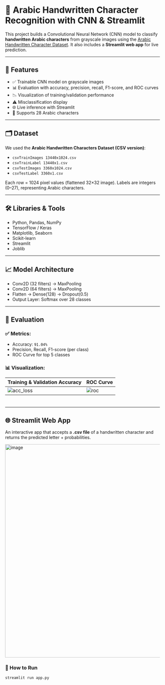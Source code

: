 # 🧠 Arabic Handwritten Character Recognition with CNN & Streamlit

This project builds a Convolutional Neural Network (CNN) model to classify **handwritten Arabic characters** from grayscale images using the [Arabic Handwritten Character Dataset](). It also includes a **Streamlit web app** for live prediction.

---

## 📌 Features

- ✅ Trainable CNN model on grayscale images  
- 📊 Evaluation with accuracy, precision, recall, F1-score, and ROC curves  
- 📉 Visualization of training/validation performance  
- ⚠️ Misclassification display  
- 🌐 Live inference with Streamlit  
- 🧠 Supports 28 Arabic characters

---

## 🗂️ Dataset

We used the **Arabic Handwritten Characters Dataset (CSV version)**:

- `csvTrainImages 13440x1024.csv` 
- `csvTrainLabel 13440x1.csv` 
- `csvTestImages 3360x1024.csv` 
- `csvTestLabel 3360x1.csv` 

Each row = 1024 pixel values (flattened 32×32 image). Labels are integers (0–27), representing Arabic characters.

---

## 🛠️ Libraries & Tools

- Python, Pandas, NumPy  
- TensorFlow / Keras  
- Matplotlib, Seaborn  
- Scikit-learn  
- Streamlit  
- Joblib

---

## 📈 Model Architecture

- Conv2D (32 filters) → MaxPooling  
- Conv2D (64 filters) → MaxPooling  
- Flatten → Dense(128) → Dropout(0.5)  
- Output Layer: Softmax over 28 classes

---

## 🧪 Evaluation

### ✅ Metrics:
- Accuracy: `91.04%`
- Precision, Recall, F1-score (per class)
- ROC Curve for top 5 classes

### 📊 Visualization:

| Training & Validation Accuracy | ROC Curve |
|-------------------------------|-----------|
| ![acc_loss](outputs/accuracy_loss.png) | ![roc](outputs/roc_curve.png) |

#
---

## 🌐 Streamlit Web App

An interactive app that accepts a **.csv file** of a handwritten character and returns the predicted letter + probabilities.

<img width="565" height="694" alt="image" src="https://github.com/user-attachments/assets/cd2420a6-224a-4737-ad8d-4118b120f018" />


### 🎯 How to Run

```bash
streamlit run app.py
